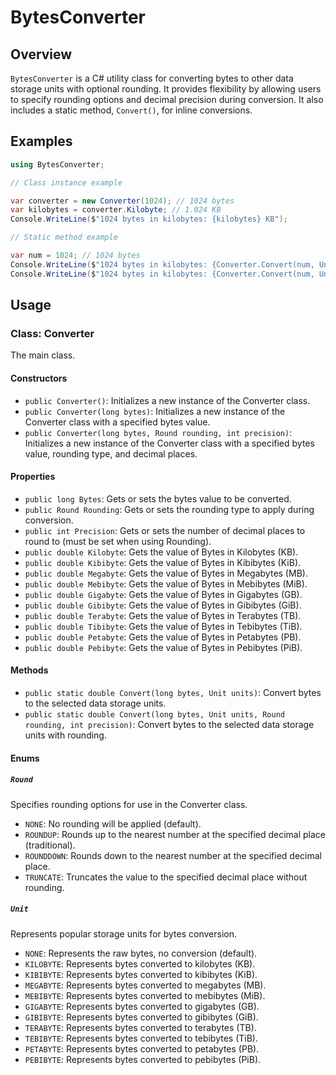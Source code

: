 # BytesConverter

## Overview

`BytesConverter` is a C# utility class for converting bytes to other data storage units with optional rounding. It provides flexibility by allowing users to specify rounding options and decimal precision during conversion. It also includes a static method, `Convert()`, for inline conversions.

## Examples

```csharp
using BytesConverter;

// Class instance example

var converter = new Converter(1024); // 1024 bytes
var kilobytes = converter.Kilobyte; // 1.024 KB
Console.WriteLine($"1024 bytes in kilobytes: {kilobytes} KB");

// Static method example

var num = 1024; // 1024 bytes
Console.WriteLine($"1024 bytes in kilobytes: {Converter.Convert(num, Unit.KILOBYTE)} KB"); // 1.024 KB
Console.WriteLine($"1024 bytes in kilobytes: {Converter.Convert(num, Unit.KILOBYTE, Round.ROUNDUP, 2} KB"); // 1.02 KB
```

## Usage

### Class: Converter

The main class.

#### Constructors

- `public Converter()`: Initializes a new instance of the Converter class.
- `public Converter(long bytes)`: Initializes a new instance of the Converter class with a specified bytes value.
- `public Converter(long bytes, Round rounding, int precision)`: Initializes a new instance of the Converter class with a specified bytes value, rounding type, and decimal places.

#### Properties

- `public long Bytes`: Gets or sets the bytes value to be converted.
- `public Round Rounding`: Gets or sets the rounding type to apply during conversion.
- `public int Precision`: Gets or sets the number of decimal places to round to (must be set when using Rounding).
- `public double Kilobyte`: Gets the value of Bytes in Kilobytes (KB).
- `public double Kibibyte`: Gets the value of Bytes in Kibibytes (KiB).
- `public double Megabyte`: Gets the value of Bytes in Megabytes (MB).
- `public double Mebibyte`: Gets the value of Bytes in Mebibytes (MiB).
- `public double Gigabyte`: Gets the value of Bytes in Gigabytes (GB).
- `public double Gibibyte`: Gets the value of Bytes in Gibibytes (GiB).
- `public double Terabyte`: Gets the value of Bytes in Terabytes (TB).
- `public double Tibibyte`: Gets the value of Bytes in Tebibytes (TiB).
- `public double Petabyte`: Gets the value of Bytes in Petabytes (PB).
- `public double Pebibyte`: Gets the value of Bytes in Pebibytes (PiB).

#### Methods

- `public static double Convert(long bytes, Unit units)`: Convert bytes to the selected data storage units.
- `public static double Convert(long bytes, Unit units, Round rounding, int precision)`: Convert bytes to the selected data storage units with rounding.
  
#### Enums

##### `Round`

Specifies rounding options for use in the Converter class.

- `NONE`: No rounding will be applied (default).
- `ROUNDUP`: Rounds up to the nearest number at the specified decimal place (traditional).
- `ROUNDDOWN`: Rounds down to the nearest number at the specified decimal place.
- `TRUNCATE`: Truncates the value to the specified decimal place without rounding.

##### `Unit`

Represents popular storage units for bytes conversion.

- `NONE`: Represents the raw bytes, no conversion (default).
- `KILOBYTE`: Represents bytes converted to kilobytes (KB).
- `KIBIBYTE`: Represents bytes converted to kibibytes (KiB).
- `MEGABYTE`: Represents bytes converted to megabytes (MB).
- `MEBIBYTE`: Represents bytes converted to mebibytes (MiB).
- `GIGABYTE`: Represents bytes converted to gigabytes (GB).
- `GIBIBYTE`: Represents bytes converted to gibibytes (GiB).
- `TERABYTE`: Represents bytes converted to terabytes (TB).
- `TEBIBYTE`: Represents bytes converted to tebibytes (TiB).
- `PETABYTE`: Represents bytes converted to petabytes (PB).
- `PEBIBYTE`: Represents bytes converted to pebibytes (PiB).
